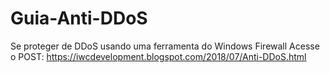 # Guia-Anti-DDoS
Se proteger de DDoS usando uma ferramenta do Windows Firewall 
Acesse o POST: https://iwcdevelopment.blogspot.com/2018/07/Anti-DDoS.html
